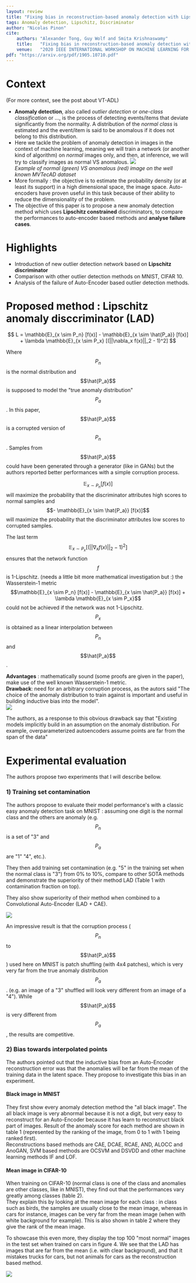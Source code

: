 ```yaml
---
layout: review
title: "Fixing bias in reconstruction-based anomaly detection with Lipschitz discriminators"
tags: Anomaly detection, Lipschitz, Discriminator
author: "Nicolas Pinon"
cite:
    authors: "Alexander Tong, Guy Wolf and Smita Krishnaswamy"
    title:   "Fixing bias in reconstruction-based anomaly detection with Lipschitz discriminators"
    venue:   "2020 IEEE INTERNATIONAL WORKSHOP ON MACHINE LEARNING FOR SIGNAL PROCESSING"
pdf: "https://arxiv.org/pdf/1905.10710.pdf"
---
```



# Context
(For more context, see the post about VT-ADL)
* **Anomaly detection**, also called *outlier detection* or *one-class classification* or ..., is the process of detecting events/items that deviate significantly from the normality. A distribution of the *normal class* is estimated and the event/item is said to be anomalous if it does not belong to this distribution.
* Here we tackle the problem of anomaly detection in images in the context of machine learning, meaning we will train a network (or another kind of algorithm) on *normal* images only, and then, at inference, we will try to classify images as normal VS anomalous.
![](/collections/images/VT-ADL/mvtec_ad.jpg)  
*Example of normal (green) VS anomalous (red) image on the well known MVTecAD dataset*
* More formally : the objective is to estimate the probability density (or at least its support) in a high dimensional space, the image space. Auto-encoders have proven useful in this task because of their ability to reduce the dimensionality of the problem.
* The objective of this paper is to propose a new anomaly detection method which uses **Lipschitz constrained** discriminators, to compare the performances to auto-encoder based methods and **analyse failure cases**.


# Highlights

* Introduction of new outlier detection network based on **Lipschitz discriminator**
* Comparison with other outlier detection methods on MNIST, CIFAR 10.
* Analysis of the failure of Auto-Encoder based outlier detection methods.

# Proposed method : Lipschitz anomaly disccriminator (LAD)

$$ L = \mathbb{E}_{x \sim P_n} [f(x)] -  \mathbb{E}_{x \sim \hat{P_a}} [f(x)] + \lambda \mathbb{E}_{x \sim P_x} [(||\nabla_x f(x)||_2 - 1)^2] $$

Where $$P_n$$ is the normal distribution and $$\hat{P_a}$$ is supposed to model the "true anomaly distribution" $$P_a$$. In this paper, $$\hat{P_a}$$ is a corrupted version of $$P_n$$. Samples from $$\hat{P_a}$$ could have been generated through a generator (like in GANs) but the authors reported better performances with a simple corruption process.

$$\mathbb{E}_{x \sim P_n} [f(x)]$$ will maximize the probability that the discriminator attributes high scores to normal samples and $$-  \mathbb{E}_{x \sim \hat{P_a}} [f(x)]$$ will maximize the probability that the discriminator attributes low scores to corrupted samples.

The last term $$\mathbb{E}_{x \sim P_x} [(||\nabla_x f(x)||_2 - 1)^2]$$ ensures that the network function $$f$$ is 1-Lipschitz. (needs a little bit more mathematical investigation but :) the Wasserstein-1 metric $$\mathbb{E}_{x \sim P_n} [f(x)] -  \mathbb{E}_{x \sim \hat{P_a}} [f(x)] + \lambda \mathbb{E}_{x \sim P_x}$$ could not be achieved if the network was not 1-Lipschitz.
$$P_x$$ is obtained as a linear interpolation between $$P_n$$ and $$\hat{P_a}$$.

**Advantages** : mathematically sound (some proofs are given in the paper), make use of the well known Wasserstein-1 metric.  
**Drawback**: need for an arbitrary corruption process, as the autors said "The choice of the anomaly distribution to train against is important and useful in building inductive bias into the model".  
![](/collections/images/lipschitz_anomaly/fig_methode.jpg) 

The authors, as a response to this obvious drawback say that "Existing models implicitly build in an assumption on the anomaly distribution. For example, overparameterized autoencoders assume points are far from the span of the data"

# Experimental evaluation
The authors propose two experiments that I will describe bellow.

### 1) Training set contamination

The authors propose to evaluate their model performance's with a classic easy anomaly detection task on MNIST : assuming one digit is the normal class and the others are anomaly (e.g. $$P_n$$ is a set of "3" and $$P_a$$ are "1" "4", etc.).

They then add training set contamination (e.g. "5" in the training set when the normal class is "3") from 0% to 10%, compare to other SOTA methods and demonstrate the superiority of their method LAD (Table 1 with contamination fraction on top).

They also show superiority of their method when combined to a Convolutional Auto-Encoder (LAD + CAE).


![](/collections/images/lipschitz_anomaly/fig_results.jpg) 

An impressive result is that the corruption process ($$P_n$$ to $$\hat{P_a}$$) used here on MNIST is patch shuffling (with 4x4 patches), which is very very far from the true anomaly distribution $$P_a$$. (e.g. an image of a "3" shuffled will look very different from an image of a "4").
While $$\hat{P_a}$$ is very different from $$P_a$$, the results are competitive.

### 2) Bias towards interpolated points

The authors pointed out that the inductive bias from an Auto-Encoder reconstruction error was that the anomalies will be far from the mean of the training data in the latent space. They propose to investigate this bias in an experiment.

#### Black image in MNIST
They first show every anomaly detection method the "all black image". The all black image is very abnormal because it is not a digit, but very easy to reconstruct for an Auto-Encoder because it has learn to reconstruct black part of images. Result of the anomaly score for each method are shown in table 1 (represented by the ranking of the image, from 0 to 1 with 1 being ranked first).  
Reconstructions based methods are CAE, DCAE, RCAE, AND, ALOCC and AnoGAN, SVM based methods are OCSVM and DSVDD and other machine learning methods IF and LOF.

#### Mean image in CIFAR-10
	
When training on CIFAR-10 (normal class is one of the class and anomalies are other classes, like in MNIST), they find out that the performances vary greatly among classes (table	2).  
They explain this by looking at the mean image for each class : in class such as birds, the samples are usually close to the mean image, whereas in cars for instance, images can be very far from the mean image (when with white background for example). This is also shown in table 2 where they give the rank of the mean image.

To showcase this even more, they display the top 100 "most normal" images in the test set when trained on cars in figure 4. We see that the LAD has images that are far from the mean (i.e. with clear background), and that it mistakes trucks for cars, but not animals for cars as the reconstruction based method.

![](/collections/images/lipschitz_anomaly/fig_bias.jpg) 

